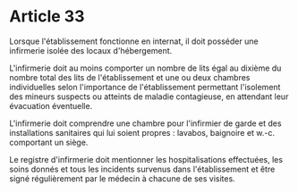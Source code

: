 # Article 33

Lorsque l'établissement fonctionne en internat, il doit posséder une infirmerie isolée des locaux d'hébergement.

L'infirmerie doit au moins comporter un nombre de lits égal au dixième du nombre total des lits de l'établissement et une ou deux chambres individuelles selon l'importance de l'établissement permettant l'isolement des mineurs suspects ou atteints de maladie contagieuse, en attendant leur évacuation éventuelle.

L'infirmerie doit comprendre une chambre pour l'infirmier de garde et des installations sanitaires qui lui soient propres : lavabos, baignoire et w.-c. comportant un siège.

Le registre d'infirmerie doit mentionner les hospitalisations effectuées, les soins donnés et tous les incidents survenus dans l'établissement et être signé régulièrement par le médecin à chacune de ses visites.
